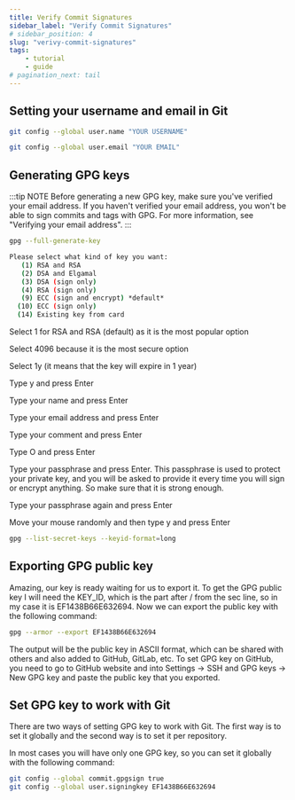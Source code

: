 ```yaml
---
title: Verify Commit Signatures
sidebar_label: "Verify Commit Signatures"
# sidebar_position: 4
slug: "verivy-commit-signatures"
tags:
    - tutorial
    - guide
# pagination_next: tail
---
```


## Setting your username and email in Git

```bash
git config --global user.name "YOUR USERNAME"
```

```bash
git config --global user.email "YOUR EMAIL"
```

## Generating GPG keys

:::tip NOTE
Before generating a new GPG key, make sure you've verified your email address. If you haven't verified your email address, you won't be able to sign commits and tags with GPG. For more information, see "Verifying your email address".
:::

```bash
gpg --full-generate-key
```

```bash
Please select what kind of key you want:
   (1) RSA and RSA
   (2) DSA and Elgamal
   (3) DSA (sign only)
   (4) RSA (sign only)
   (9) ECC (sign and encrypt) *default*
  (10) ECC (sign only)
  (14) Existing key from card
```

Select 1 for RSA and RSA (default) as it is the most popular option

Select 4096 because it is the most secure option

Select 1y (it means that the key will expire in 1 year)

Type y and press Enter

Type your name and press Enter

Type your email address and press Enter

Type your comment and press Enter

Type O and press Enter

Type your passphrase and press Enter. This passphrase is used to protect your private key, and you will be asked to provide it every time you will sign or encrypt anything. So make sure that it is strong enough.

Type your passphrase again and press Enter

Move your mouse randomly and then type y and press Enter

```bash
gpg --list-secret-keys --keyid-format=long
```

## Exporting GPG public key

Amazing, our key is ready waiting for us to export it. To get the GPG public key I will need the KEY_ID, which is the part after / from the sec line, so in my case it is EF1438B66E632694. Now we can export the public key with the following command:

```bash
gpg --armor --export EF1438B66E632694
```

The output will be the public key in ASCII format, which can be shared with others and also added to GitHub, GitLab, etc. To set GPG key on GitHub, you need to go to GitHub website and into Settings -> SSH and GPG keys -> New GPG key and paste the public key that you exported.

## Set GPG key to work with Git

There are two ways of setting GPG key to work with Git. The first way is to set it globally and the second way is to set it per repository.

In most cases you will have only one GPG key, so you can set it globally with the following command:

```bash
git config --global commit.gpgsign true
git config --global user.signingkey EF1438B66E632694
```